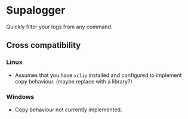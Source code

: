 # Supalogger
Quickly filter your logs from any command.

## Cross compatibility
### Linux
* Assumes that you have `xclip` installed and configured to implement copy behaviour. (maybe replace with a library?)

### Windows
* Copy behaviour not currently implemented.
